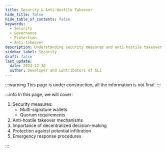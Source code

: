 ```yaml
---
title: Security & Anti-Hostile Takeover
hide_title: false
hide_table_of_contents: false
keywords:
  - Security
  - Governance
  - Protection
  - Anti-takeover
description: Understanding security measures and anti-hostile takeover mechanisms
sidebar_label: Security
draft: false
last_update:
  date: 2024-12-30
  author: Developer and Contributors of $Li
---
```


:::warning
This page is under construction, all the information is not final.
:::

:::info
In this page, we will cover:

1. Security measures:
   - Multi-signature wallets
   - Quorum requirements
2. Anti-hostile takeover mechanisms
3. Importance of decentralized decision-making
4. Protection against potential infiltration
5. Emergency response procedures

:::
